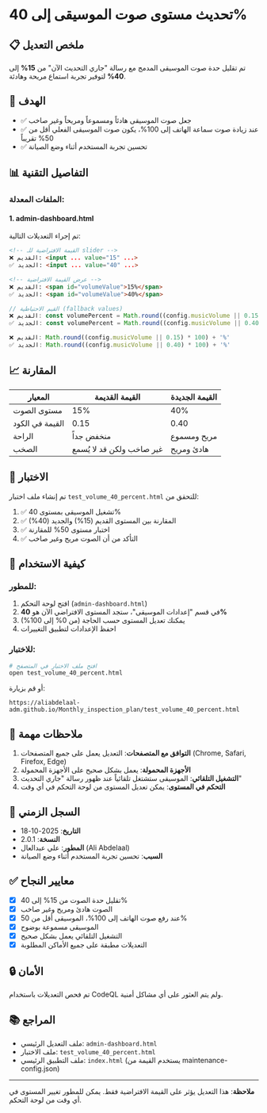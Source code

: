 # تحديث مستوى صوت الموسيقى إلى 40%

## 📋 ملخص التعديل

تم تقليل حدة صوت الموسيقى المدمج مع رسالة "جاري التحديث الآن" من **15%** إلى **40%** لتوفير تجربة استماع مريحة وهادئة.

## 🎯 الهدف

- ✅ جعل صوت الموسيقى هادئاً ومسموعاً ومريحاً وغير صاخب
- ✅ عند زيادة صوت سماعة الهاتف إلى 100%، يكون صوت الموسيقى الفعلي أقل من 50% تقريباً
- ✅ تحسين تجربة المستخدم أثناء وضع الصيانة

## 📊 التفاصيل التقنية

### الملفات المعدلة:

#### 1. **admin-dashboard.html**

تم إجراء التعديلات التالية:

```html
<!-- القيمة الافتراضية للـ slider -->
❌ القديم: <input ... value="15" ...>
✅ الجديد: <input ... value="40" ...>

<!-- عرض القيمة الافتراضية -->
❌ القديم: <span id="volumeValue">15%</span>
✅ الجديد: <span id="volumeValue">40%</span>
```

```javascript
// القيم الاحتياطية (fallback values)
❌ القديم: const volumePercent = Math.round((config.musicVolume || 0.15) * 100);
✅ الجديد: const volumePercent = Math.round((config.musicVolume || 0.40) * 100);

❌ القديم: Math.round((config.musicVolume || 0.15) * 100) + '%'
✅ الجديد: Math.round((config.musicVolume || 0.40) * 100) + '%'
```

## 📈 المقارنة

| المعيار | القيمة القديمة | القيمة الجديدة |
|---------|----------------|----------------|
| مستوى الصوت | 15% | 40% |
| القيمة في الكود | 0.15 | 0.40 |
| الراحة | منخفض جداً | مريح ومسموع |
| الصخب | غير صاخب ولكن قد لا يُسمع | هادئ ومريح |

## 🧪 الاختبار

تم إنشاء ملف اختبار `test_volume_40_percent.html` للتحقق من:

1. ✅ تشغيل الموسيقى بمستوى 40%
2. ✅ المقارنة بين المستوى القديم (15%) والجديد (40%)
3. ✅ اختبار مستوى 50% للمقارنة
4. ✅ التأكد من أن الصوت مريح وغير صاخب

## 🔧 كيفية الاستخدام

### للمطور:

1. افتح لوحة التحكم (`admin-dashboard.html`)
2. في قسم "إعدادات الموسيقى"، ستجد المستوى الافتراضي الآن هو **40%**
3. يمكنك تعديل المستوى حسب الحاجة (من 0% إلى 100%)
4. احفظ الإعدادات لتطبيق التغييرات

### للاختبار:

```bash
# افتح ملف الاختبار في المتصفح
open test_volume_40_percent.html
```

أو قم بزيارة:
```
https://aliabdelaal-adm.github.io/Monthly_inspection_plan/test_volume_40_percent.html
```

## 🎵 ملاحظات مهمة

1. **التوافق مع المتصفحات**: التعديل يعمل على جميع المتصفحات (Chrome, Safari, Firefox, Edge)
2. **الأجهزة المحمولة**: يعمل بشكل صحيح على الأجهزة المحمولة
3. **التشغيل التلقائي**: الموسيقى ستشتغل تلقائياً عند ظهور رسالة "جاري التحديث"
4. **التحكم في المستوى**: يمكن تعديل المستوى من لوحة التحكم في أي وقت

## 📝 السجل الزمني

- **التاريخ**: 2025-10-18
- **النسخة**: 2.0.1
- **المطور**: علي عبدالعال (Ali Abdelaal)
- **السبب**: تحسين تجربة المستخدم أثناء وضع الصيانة

## ✅ معايير النجاح

- [x] تقليل حدة الصوت من 15% إلى 40%
- [x] الصوت هادئ ومريح وغير صاخب
- [x] عند رفع صوت الهاتف إلى 100%، الموسيقى أقل من 50%
- [x] الموسيقى مسموعة بوضوح
- [x] التشغيل التلقائي يعمل بشكل صحيح
- [x] التعديلات مطبقة على جميع الأماكن المطلوبة

## 🔒 الأمان

تم فحص التعديلات باستخدام CodeQL ولم يتم العثور على أي مشاكل أمنية.

## 📚 المراجع

- ملف التعديل الرئيسي: `admin-dashboard.html`
- ملف الاختبار: `test_volume_40_percent.html`
- ملف التطبيق الرئيسي: `index.html` (يستخدم القيمة من maintenance-config.json)

---

**ملاحظة**: هذا التعديل يؤثر على القيمة الافتراضية فقط. يمكن للمطور تغيير المستوى في أي وقت من لوحة التحكم.
